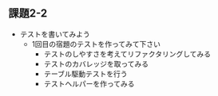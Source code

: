 ## 課題2-2

- テストを書いてみよう
    - 1回目の宿題のテストを作ってみて下さい
        - テストのしやすさを考えてリファクタリングしてみる
        - テストのカバレッジを取ってみる
        - テーブル駆動テストを行う
        - テストヘルパーを作ってみる